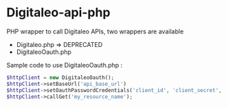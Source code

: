 # Digitaleo-api-php

PHP wrapper to call Digitaleo APIs, two wrappers are available

 * Digitaleo.php => DEPRECATED
 * DigitaleoOauth.php

Sample code to use DigitaleoOauth.php :

```php
$httpClient = new DigitaleoOauth();
$httpClient->setBaseUrl('api_base_url')
$httpClient->setOauthPasswordCredentials('client_id', 'client_secret', 'login', 'password');
$httpClient->callGet('my_resource_name');
```